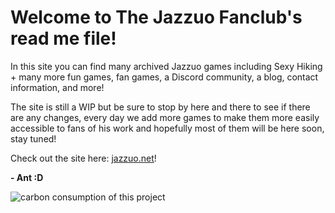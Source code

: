 # Welcome to The Jazzuo Fanclub's read me file!

In this site you can find many archived Jazzuo games including Sexy Hiking + many more fun games, fan games, a Discord community, a blog, contact information, and more!

The site is still a WIP but be sure to stop by here and there to see if there are any changes, every day we add more games to make them more easily accessible to fans of his work and hopefully most of them will be here soon, stay tuned!

Check out the site here: [jazzuo.net](https://jazzuo.net)!

  **- Ant :D**

![carbon consumption of this project](https://green-action.vercel.app/api/card?p=56&type=percent)
